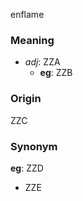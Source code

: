 enflame
### Meaning
+ _adj_: ZZA
	+ __eg__: ZZB

### Origin

ZZC

### Synonym

__eg__: ZZD

+ ZZE


